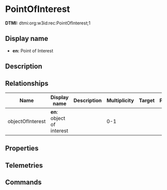 # PointOfInterest
**DTMI:** dtmi:org:w3id:rec:PointOfInterest;1
## Display name
- **en:** Point of Interest
## Description
## Relationships
|Name|Display name|Description|Multiplicity|Target|Properties|
|-|-|-|-|-|-|
|objectOfInterest|**en**: object of interest||0-1||
## Properties
## Telemetries
## Commands
